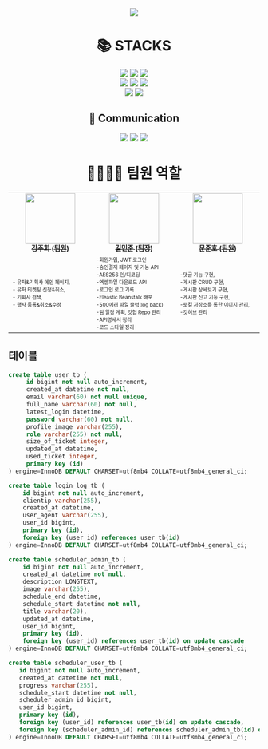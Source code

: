 <div align=center>
    <img src="https://capsule-render.vercel.app/api?type=waving&color=642BF6&height=250&section=header&text=MINI%20PROJECT%2012%20BACK-END&fontSize=50&fontColor=ffffff" />
</div>
<div align=center><h1>📚 STACKS</h1>
    <img src="https://img.shields.io/badge/java 11-007396?style=for-the-badge&logo=java&logoColor=white">
    <img src="https://img.shields.io/badge/springboot-6DB33F?style=for-the-badge&logo=springboot&logoColor=white">
    <img src="https://img.shields.io/badge/spring Security-6DB33F?style=for-the-badge&logo=spring Security&logoColor=white">
    <br>
    <img src="https://img.shields.io/badge/mysql-4479A1?style=for-the-badge&logo=mysql&logoColor=white">
    <img src="https://img.shields.io/badge/JPA-58FAD0?style=for-the-badge&logo=JPA&logoColor=white">
    <img src="https://img.shields.io/badge/gradle-02303A?style=for-the-badge&logo=gradle&logoColor=white">
    <br>
    <img src="https://img.shields.io/badge/github-181717?style=for-the-badge&logo=github&logoColor=white">
    <img src="https://img.shields.io/badge/IntelliJ IDEA-000000?style=for-the-badge&logo=IntelliJ IDEA&logoColor=white">
    <h2>💬 Communication</h2>
    <img src="https://img.shields.io/badge/Slack-4A154B?style=for-the-badge&logo=Slack&logoColor=white">
    <img src="https://img.shields.io/badge/notion-000000?style=for-the-badge&logo=notion&logoColor=white">
    <img src="https://img.shields.io/badge/Zoom-2D8CFF?style=for-the-badge&logo=Zoom&logoColor=white">
    <h1>👨‍👩‍👧‍👦 팀원 역할</h1>
    <table>
        <tbody>
            <tr>
                <td align="center" width="200"><a href="https://github.com/a07224">
                    <img src="https://avatars.githubusercontent.com/u/69192549?v=4" width="100px;" alt=""/>
                    <br />
                    <sub><b>강주희 (팀원)</b></sub></a><br />
                </td>
                <td align="center" width="200"><a href="https://github.com/k1m2njun">
                    <img src="https://avatars.githubusercontent.com/u/68175311?v=4" width="100px;" alt=""/>
                    <br />
                    <sub><b>길민준 (팀장)</b></sub></a><br />
                </td>
                <td align="center" width="200"><a href="https://github.com/backdoor95">
                    <img src="https://avatars.githubusercontent.com/u/109710879?v=4" width="100px;" alt=""/>
                    <br />
                    <sub><b>문준호 (팀원)</b></sub></a><br />
                </td>
            </tr>
            <tr>
                <td width="180"><font size=1>
                    - 유저&기획사 메인 페이지,<br />- 유저 티켓팅 신청&취소,<br />- 기획사 검색,<br />- 행사 등록&취소&수정<br />
                </font></td>
                <td width="180"><font size=1>
                    -회원가입, JWT 로그인<br />-승인결재 페이지 및 기능 API<br />-AES256 인/디코딩<br />
                    -엑셀파일 다운로드 API<br />-로그인 로그 기록<br />-Eleastic Beanstalk 배포<br />
                    -500에러 파일 출력(log back)<br />-팀 일정 계획, 깃헙 Repo 관리<br />-API명세서 정리<br />-코드 스타일 정리
                </font></td>
                <td width="180"><font size=1>
                    -댓글 기능 구현,<br />-게시판 CRUD 구현,<br />-게시판 상세보기 구현,<br />-게시판 신고 기능 구현,<br />
                    -로컬 저장소를 통한 이미지 관리,<br />-깃허브 관리
                </font></td>
            </tr>
        </tbody>
    </table>
</div>

## 테이블
```sql
create table user_tb (
     id bigint not null auto_increment,
     created_at datetime not null,
     email varchar(60) not null unique,
     full_name varchar(60) not null,
     latest_login datetime,
     password varchar(60) not null,
     profile_image varchar(255),
     role varchar(255) not null,
     size_of_ticket integer,
     updated_at datetime,
     used_ticket integer,
     primary key (id)
) engine=InnoDB DEFAULT CHARSET=utf8mb4 COLLATE=utf8mb4_general_ci;
```

```sql
create table login_log_tb (
    id bigint not null auto_increment,
    clientip varchar(255),
    created_at datetime,
    user_agent varchar(255),
    user_id bigint,
    primary key (id),
    foreign key (user_id) references user_tb(id)
) engine=InnoDB DEFAULT CHARSET=utf8mb4 COLLATE=utf8mb4_general_ci;
```

```sql
create table scheduler_admin_tb (
    id bigint not null auto_increment,
    created_at datetime not null,
    description LONGTEXT,
    image varchar(255),
    schedule_end datetime,
    schedule_start datetime not null,
    title varchar(20),
    updated_at datetime,
    user_id bigint,
    primary key (id),
    foreign key (user_id) references user_tb(id) on update cascade 
) engine=InnoDB DEFAULT CHARSET=utf8mb4 COLLATE=utf8mb4_general_ci;

create table scheduler_user_tb (
   id bigint not null auto_increment,
   created_at datetime not null,
   progress varchar(255),
   schedule_start datetime not null,
   scheduler_admin_id bigint,
   user_id bigint,
   primary key (id),
   foreign key (user_id) references user_tb(id) on update cascade,
   foreign key (scheduler_admin_id) references scheduler_admin_tb(id) on update cascade
) engine=InnoDB DEFAULT CHARSET=utf8mb4 COLLATE=utf8mb4_general_ci;
```
